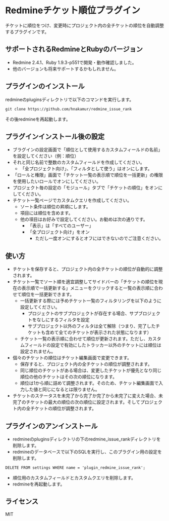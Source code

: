 Redmineチケット順位プラグイン
=============================

チケットに順位をつけ、変更時にプロジェクト内の全チケットの順位を自動調整するプラグインです。

## サポートされるRedmineとRubyのバージョン

* Redmine 2.4.1、Ruby 1.9.3-p551で開発・動作確認しました。
* 他のバージョンも将来サポートするかもしれません。

## プラグインのインストール

redmineのpluginsディレクトリで以下のコマンドを実行します。

```
git clone https://github.com/hnakamur/redmine_issue_rank
```

その後redmineを再起動します。


## プラグインインストール後の設定

* ブラグインの設定画面で「順位として使用するカスタムフィールドの名前」を設定してください（例：順位）
* それと同じ名前で整数のカスタムフィールドを作成してください。
   * 「全プロジェクト向け」、「フィルタとして使う」はオンにします。
* 「ロールと権限」画面で「チケット一覧の表示順で順位を一括更新」の権限を使用したいロールでオンにしてください。
* プロジェクト毎の設定の「モジュール」タブで「チケットの順位」をオンにしてください。
* チケット一覧ページでカスタムクエリを作成してください。
    * ソート条件は順位の昇順にします。
    * 項目には順位を含めます。
    * 他の項目はお好みで設定してください。お勧めは次の通りです。
       * 「表示」は「すべてのユーザー」
       * 「全プロジェクト向け」をオン
           * ただし一度オンにするとオフにはできないのでご注意ください。


## 使い方

* チケットを保存すると、プロジェクト内の全チケットの順位が自動的に調整されます。
* チケット一覧でソート順を適宜調整してサイドバーの「チケットの順位を現在の表示順で一括更新する」メニューをクリックすると一覧の表示順に合わせて順位を一括更新できます。
   * 一括更新する際には予めチケット一覧のフィルタリングを以下のように設定してください。
       * プロジェクトのサブプロジェクトが存在する場合、サプブロジェクトをなしにするフィルタを設定
       * サブプロジェクト以外のフィルタは全て解除（つまり、完了したチケットも含めて全てのチケットが表示された状態になります）
   * チケット一覧の表示順に合わせて順位が更新されます。ただし、カスタムフィールドの設定で有効にしたトラッカー以外のチケットには順位は設定されません。
* 個々のチケットの順位はチケット編集画面で変更できます。
   * 保存すると、プロジェクト内の全チケットの順位が調整されます。
   * 同じ順位のチケットがある場合は、変更したチケットが優先となり同じ順位の他のチケットはその次の順位になります。
   * 順位は1から順に詰めて調整されます。そのため、チケット編集画面で入力した値と同じになるとは限りません。
* チケットのステータスを未完了から完了か完了から未完了に変えた場合、未完了のチケットの最大の順位の次の順位に設定されます。そしてプロジェクト内の全チケットの順位が調整されます。


## プラグインのアンインストール

* redmineのpluginsディレクトリの下のredmine_issue_rankディレクトリを削除します。
* redmineのデータベースで以下のSQLを実行し、このプラグイン用の設定を削除します。

```
DELETE FROM settings WHERE name = 'plugin_redmine_issue_rank';
```

* 順位用のカスタムフィールドとカスタムクエリを削除します。
* redmineを再起動します。


## ライセンス

MIT
